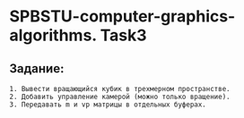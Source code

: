 ﻿# SPBSTU-computer-graphics-algorithms. Task3 

## Задание:  
	1. Вывести вращающийся кубик в трехмерном пространстве​.
	2. Добавить управление камерой (можно только вращение).​
	3. Передавать m и vp матрицы в отдельных буферах.
